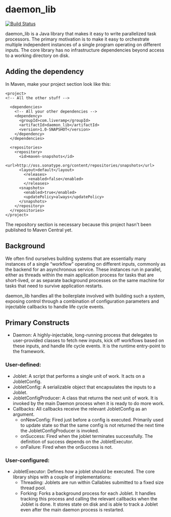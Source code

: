 # daemon_lib

[![Build Status](https://api.travis-ci.com/LiveRamp/daemon_lib.svg?branch=master)](https://travis-ci.com/LiveRamp/daemon_lib)

daemon_lib is a Java library that makes it easy to write parallelized task processors. The primary motivation is to make it easy to orchestrate multiple independent instances of a single program operating on different inputs. The core library has no infrastructure dependencies beyond access to a working directory on disk.

## Adding the dependency

In Maven, make your project section look like this:

```
<project>
<!-- All the other stuff -->

  <dependencies>
    <!-- All your other dependencies -->
    <dependency>
      <groupId>com.liveramp</groupId>
      <artifactId>daemon_lib</artifactId>
      <version>1.0-SNAPSHOT</version>
    </dependency>
  </dependencies>

  <repositories>
    <repository>
      <id>maven-snapshots</id>
      <url>http://oss.sonatype.org/content/repositories/snapshots</url>
      <layout>default</layout>
        <releases>
          <enabled>false</enabled>
        </releases>
      <snapshots>
        <enabled>true</enabled>
        <updatePolicy>always</updatePolicy>
      </snapshots>
    </repository>
  </repositories>
</project>
```

The repository section is necessary because this project hasn't been published to Maven Central yet.

## Background
We often find ourselves building systems that are essentially many instances of a single “workflow” operating on different inputs, commonly as the backend for an asynchronous service. These instances run in parallel, either as threads within the main application process for tasks that are short-lived, or as separate background processes on the same machine for tasks that need to survive application restarts. 

daemon_lib handles all the boilerplate involved with building such a system, exposing control through a combination of configuration parameters and injectable callbacks to handle life cycle events. 

## Primary Constructs
* Daemon: A highly-injectable, long-running process that delegates to user-provided classes to fetch new inputs, kick off workflows based on these inputs, and handle life cycle events. It is the runtime entry-point to the framework.

### User-defined:
* Joblet: A script that performs a single unit of work. It acts on a JobletConfig.
* JobletConfig: A serializable object that encapsulates the inputs to a Joblet.
* JobletConfigProducer: A class that returns the next unit of work. It is invoked by the main Daemon process when it is ready to do more work.
* Callbacks: All callbacks receive the relevant JobletConfig as an argument.
    * onNewConfig: Fired just before a config is executed. Primarily used to update state so that the same config is not returned the next time the JobletConfigProducer is invoked.
    * onSuccess: Fired when the joblet terminates successfully. The definition of success depends on the JobletExecutor.
    * onFailure: Fired when the onSuccess is not.

### User-configured:

* JobletExecutor: Defines *how* a joblet should be executed. The core library ships with a couple of implementations:
    * Threading: Joblets are run within Callables submitted to a fixed size thread pool.
    * Forking: Forks a background process for each Joblet. It handles tracking this process and calling the relevant callbacks when the Joblet is done. It stores state on disk and is able to track a Joblet even after the main daemon process is restarted.
